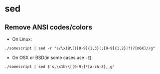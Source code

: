 # sed

## Remove ANSI codes/colors

* On Linux:

```
./somescript | sed -r "s/\x1B\[([0-9]{1,3}(;[0-9]{1,2})?)?[mGK]//g"
```

* On OSX or BSD(in some cases use `-E`):

```
./somescript | sed $'s,\x1b\\[[0-9;]*[a-zA-Z],,g'
```